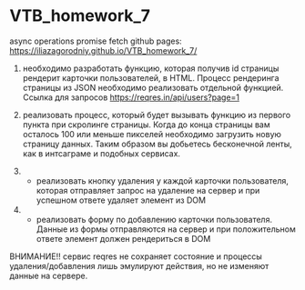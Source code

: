 # VTB_homework_7
async operations promise fetch
github pages: https://iliazagorodniy.github.io/VTB_homework_7/

1) необходимо разработать функцию, которая получив id страницы рендерит карточки пользователей, в HTML.
Процесс рендеринга страницы из JSON необходимо реализовать отдельной функцией.
Ссылка для запросов https://reqres.in/api/users?page=1

2) реализовать процесс, который будет вызывать функцию из первого пункта при скролинге страницы.
Когда до конца страницы вам осталось 100 или меньше пикселей необходимо загрузить новую страницу данных.
Таким образом вы добьетесь бесконечной ленты, как в интсаграме и подобных сервисах.

3) * реализовать кнопку удаления у каждой карточки пользователя,
которая отправляет запрос на удаление на сервер и при успешном ответе удаляет элемент из DOM

4) * реализовать форму по добавлению карточки пользователя.
Данные из формы отправляются на сервер и при положительном ответе элемент должен рендериться в DOM

ВНИМАНИЕ!! сервис reqres не сохраняет состояние и процессы удаления/добавления лишь эмулируют действия,
но не изменяют данные на сервере.
